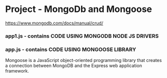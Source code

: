 # Project - MongoDb and Mongoose
https://www.mongodb.com/docs/manual/crud/
### app1.js - contains CODE USING MONGODB NODE JS DRIVERS
### app.js - contains CODE USING MONGOOSE LIBRARY
Mongoose is a JavaScript object-oriented programming library that creates a connection between MongoDB and the Express web application framework.
